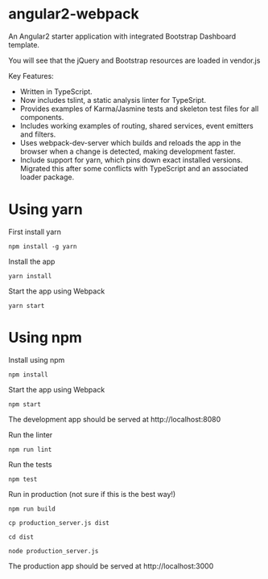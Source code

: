 # angular2-webpack

An Angular2 starter application with integrated Bootstrap Dashboard template.

You will see that the jQuery and Bootstrap resources are loaded in vendor.js

Key Features:

* Written in TypeScript.
* Now includes tslint, a static analysis linter for TypeSript.
* Provides examples of Karma/Jasmine tests and skeleton test files for all components.
* Includes working examples of routing, shared services, event emitters and filters.
* Uses webpack-dev-server which builds and reloads the app in the browser when a change is detected, making development faster.
* Include support for yarn, which pins down exact installed versions. Migrated this after some conflicts with TypeScript and an associated loader package.

# Using yarn

First install yarn
```
npm install -g yarn
```

Install the app
```
yarn install
```

Start the app using Webpack
```
yarn start
```

# Using npm

Install using npm
```
npm install
```

Start the app using Webpack
```
npm start
```

The development app should be served at http://localhost:8080

Run the linter
```
npm run lint
```

Run the tests
```
npm test
```

Run in production (not sure if this is the best way!)
```
npm run build

cp production_server.js dist

cd dist

node production_server.js
```

The production app should be served at http://localhost:3000